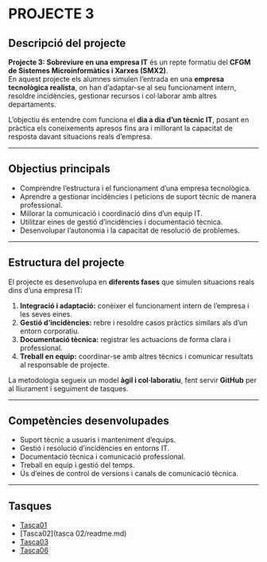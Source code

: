 # PROJECTE 3

## Descripció del projecte
**Projecte 3: Sobreviure en una empresa IT** és un repte formatiu del **CFGM de Sistemes Microinformàtics i Xarxes (SMX2)**.  
En aquest projecte els alumnes simulen l’entrada en una **empresa tecnològica realista**, on han d’adaptar-se al seu funcionament intern, resoldre incidències, gestionar recursos i col·laborar amb altres departaments.  

L’objectiu és entendre com funciona el **dia a dia d’un tècnic IT**, posant en pràctica els coneixements apresos fins ara i millorant la capacitat de resposta davant situacions reals d’empresa.

---

## Objectius principals
- Comprendre l’estructura i el funcionament d’una empresa tecnològica.  
- Aprendre a gestionar incidències i peticions de suport tècnic de manera professional.  
- Millorar la comunicació i coordinació dins d’un equip IT.  
- Utilitzar eines de gestió d’incidències i documentació tècnica.  
- Desenvolupar l’autonomia i la capacitat de resolució de problemes.

---

## Estructura del projecte
El projecte es desenvolupa en **diferents fases** que simulen situacions reals dins d’una empresa IT:  
1. **Integració i adaptació:** conèixer el funcionament intern de l’empresa i les seves eines.  
2. **Gestió d’incidències:** rebre i resoldre casos pràctics similars als d’un entorn corporatiu.  
3. **Documentació tècnica:** registrar les actuacions de forma clara i professional.  
4. **Treball en equip:** coordinar-se amb altres tècnics i comunicar resultats al responsable de projecte.

La metodologia segueix un model **àgil i col·laboratiu**, fent servir **GitHub** per al lliurament i seguiment de tasques.

---

## Competències desenvolupades
- Suport tècnic a usuaris i manteniment d’equips.  
- Gestió i resolució d’incidències en entorns IT.  
- Documentació tècnica i comunicació professional.  
- Treball en equip i gestió del temps.  
- Ús d’eines de control de versions i canals de comunicació tècnica.  

---

## Tasques
- [Tasca01](tascas01/readme.md)
- [Tasca02](tasca 02/readme.md)
- [Tasca03](tasca3/readme.md)
- [Tasca06](tasca06/readme.md)

